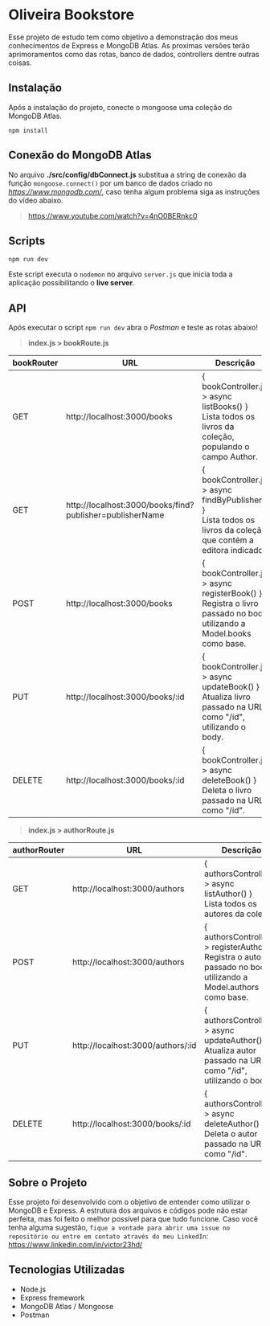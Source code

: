# Oliveira Bookstore
 
Esse projeto de estudo tem como objetivo a demonstração dos meus conhecimentos de Express e MongoDB Atlas. As proximas versões terão aprimoramentos como das rotas, banco de dados, controllers dentre outras coisas.

## Instalação
Após a instalação do projeto, conecte o mongoose uma coleção do MongoDB Atlas.
```console
npm install
```

## Conexão do MongoDB Atlas
No arquivo **./src/config/dbConnect.js** substitua a string de conexão da função `mongoose.connect()` por um banco de dados criado no *https://www.mongodb.com/*, caso tenha algum problema siga as instruções do vídeo abaixo.

> https://www.youtube.com/watch?v=4nO0BERnkc0

## Scripts
```console
npm run dev
```
Este script executa o `nodemon` no arquivo `server.js` que inicia toda a aplicação possibilitando o **live server**.

## API
Após executar o script `npm run dev` abra o *Postman* e teste as rotas abaixo!

> **index.js > bookRoute.js**  

<table>
  <thead>
    <tr>
      <th> bookRouter </th>
      <th>URL</th>
      <th>Descrição</th>
    </tr>
  </thead>
  <tbody>
    <tr>
      <td> GET </td>
      <td> http://localhost:3000/books </td>
      <td> { bookController.js > async listBooks() } <br> Lista todos os livros da coleção, populando o campo Author. </td>	    
    </tr>
   <tr>
      <td> GET </td>
      <td> http://localhost:3000/books/find?publisher=publisherName</td>
      <td> { bookController.js > async findByPublisher() } <br> Lista todos os livros da coleção que contém a editora indicado. </td>	    
    </tr>
    <tr>
      <td> POST </td>
      <td> http://localhost:3000/books</td>
      <td> { bookController.js > async registerBook() } <br> Registra o livro passado no body utilizando a Model.books como base. </td>	    
    </tr>
   <tr>
      <td> PUT </td>
      <td> http://localhost:3000/books/:id</td>
      <td> { bookController.js > async updateBook() } <br> Atualiza livro passado na URL como "/id", utilizando o body. </td>	    
    </tr>
    <tr>
      <td> DELETE </td>
      <td> http://localhost:3000/books/:id</td>
      <td> { bookController.js > async deleteBook() } <br> Deleta o livro passado na URL como "/id". </td>	    
    </tr>
  </tbody>
</table>


> **index.js > authorRoute.js**  

<table>
  <thead>
    <tr>
      <th> authorRouter </th>
      <th>URL</th>
      <th>Descrição</th>
    </tr>
  </thead>
  <tbody>
    <tr>
      <td> GET </td>
      <td> http://localhost:3000/authors </td>
      <td> { authorsController.js > async listAuthor() } <br> Lista todos os autores da coleção. </td>	    
    </tr>
    <tr>
      <td> POST </td>
      <td> http://localhost:3000/authors </td>
      <td> { authorsController.js > registerAuthor() } <br> Registra o autor passado no body utilizando a Model.authors como base. </td>	    
    </tr>
   <tr>
      <td> PUT </td>
      <td> http://localhost:3000/authors/:id </td>
      <td> { authorsController.js > async updateAuthor() } <br> Atualiza autor passado na URL como "/id", utilizando o body. </td>	    
    </tr>
    <tr>
      <td> DELETE </td>
      <td> http://localhost:3000/books/:id</td>
      <td> { authorsController.js > async deleteAuthor() } <br> Deleta o autor passado na URL como "/id". </td>	    
    </tr>
  </tbody>
</table>

## Sobre o Projeto
Esse projeto foi desenvolvido com o objetivo de entender como utilizar o MongoDB e Express. A estrutura dos arquivos e códigos pode não estar perfeita, mas foi feito o melhor possível para que tudo funcione. Caso você tenha alguma sugestão, `fique a vontade para abrir uma issue no repositório ou entre em contato através do meu LinkedIn`: https://www.linkedin.com/in/victor23hd/

## Tecnologias Utilizadas
* Node.js
* Express fremework
* MongoDB Atlas / Mongoose
* Postman
